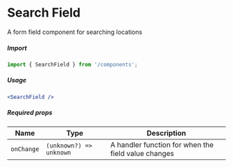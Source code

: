 # Search Field

A form field component for searching locations

##### Import

```js
import { SearchField } from '/components';
```

##### Usage

```jsx
<SearchField />
```

##### Required props

| Name       | Type                    | Description                                         |
| ---------- | ----------------------- | --------------------------------------------------- |
| `onChange` | `(unknown?) => unknown` | A handler function for when the field value changes |
